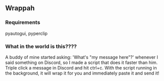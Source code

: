 ## Wrappah
### Requirements
pyautogui, pyperclip
### What in the world is this????
A buddy of mine started asking: 'What's "my message here"?' whenever I said something on Discord, so I made a script that does it faster than him.  
Triple click a message in Discord and hit ctrl+c. With the script running in the background, it will wrap it for you and immediately paste it and send it!
